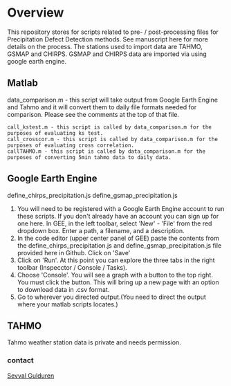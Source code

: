 # Overview
This repository stores for scripts related to pre- / post-processing files for Precipitation Defect Detection methods. See manuscript here for more details on the process.
The stations used to import data are TAHMO, GSMAP and CHIRPS. 
GSMAP and CHIRPS data are imported via using google earth engine.

## Matlab
data_comparison.m - this script will take output from Google Earth Engine and Tahmo and it will convert them to daily file formats needed for comparison. Please see the comments at the top of that file.

	call_kstest.m - this script is called by data_comparison.m for the purposes of evaluating ks test.
	call_crosscor.m - this script is called by data_comparison.m for the purposes of evaluating cross correlation.
	callTAHMO.m - this script is called by data_comparison.m for the purposes of converting 5min tahmo data to daily data.

## Google Earth Engine
define_chirps_precipitation.js 
define_gsmap_precipitation.js
1) You will need to be registered with a Google Earth Engine account to run these scripts. If you don't already have an account you can sign up for one here.
In GEE, in the left toolbar, select 'New' - 'File' from the red dropdown box. Enter a path, a filename, and a description.
2) In the code editor (upper center panel of GEE) paste the contents from the define_chirps_precipitation.js and define_gsmap_precipitation.js file provided here in Github. Click on 'Save'
3) Click on 'Run'. At this point you can explore the three tabs in the right toolbar (Inspecctor / Console / Tasks). 
4) Choose 'Console'. You will see a graph with a button to the top right. You must click the button. This will bring up a new page with an option to download data in .csv format.
5) Go to wherever you directed output.(You need to direct the output where your matlab scripts locates.)

## TAHMO
Tahmo weather station data is private and needs permission.


### contact
[Sevval Gulduren](https://bee.oregonstate.edu/users/sevval-sare-gulduren)
